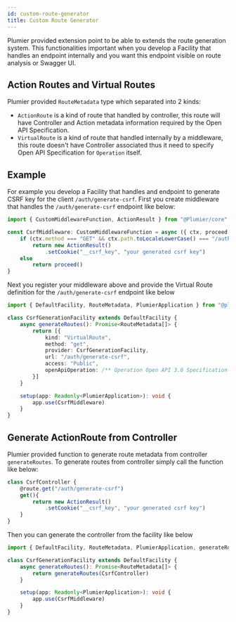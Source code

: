 ```yaml
---
id: custom-route-generator
title: Custom Route Generator
---
```


Plumier provided extension point to be able to extends the route generation system. This functionalities important when you develop a Facility that handles an endpoint internally and you want this endpoint visible on route analysis or Swagger UI.

## Action Routes and Virtual Routes
Plumier provided `RouteMetadata` type which separated into 2 kinds:  
* `ActionRoute` is a kind of route that handled by controller, this route will have Controller and Action metadata information required by the Open API Specification.
* `VirtualRoute` is a kind of route that handled internally by a middleware, this route doesn't have Controller associated thus it need to specify Open API Specification for `Operation` itself. 

## Example
For example you develop a Facility that handles and endpoint to generate CSRF key for the client `/auth/generate-csrf`. First you create middleware that handles the `/auth/generate-csrf` endpoint like below:

```typescript 
import { CustomMiddlewareFunction, ActionResult } from "@Plumier/core"

const CsrfMiddleware: CustomMiddlewareFunction = async ({ ctx, proceed }) => {
    if (ctx.method === "GET" && ctx.path.toLocaleLowerCase() === "/auth/generate-csrf") 
        return new ActionResult()
            .setCookie("__csrf_key", "your generated csrf key")
    else
        return proceed()
}
```

Next you register your middleware above and provide the Virtual Route definition for the `/auth/generate-csrf` endpoint like below

```typescript
import { DefaultFacility, RouteMetadata, PlumierApplication } from "@plumier/core"

class CsrfGenerationFacility extends DefaultFacility {
    async generateRoutes(): Promise<RouteMetadata[]> {
        return [{
            kind: "VirtualRoute",
            method: "get",
            provider: CsrfGenerationFacility,
            url: "/auth/generate-csrf",
            access: "Public",
            openApiOperation: /** Operation Open API 3.0 Specification **/
        }]
    }

    setup(app: Readonly<PlumierApplication>): void {
        app.use(CsrfMiddleware)
    }
}
```

## Generate ActionRoute from Controller 
Plumier provided function to generate route metadata from controller `generateRoutes`. To generate routes from controller simply call the function like below: 

```typescript
class CsrfController {
    @route.get("/auth/generate-csrf")
    get(){
        return new ActionResult()
            .setCookie("__csrf_key", "your generated csrf key")
    }
}
```

Then you can generate the controller from the facility like below 

```typescript
import { DefaultFacility, RouteMetadata, PlumierApplication, generateRoutes } from "@plumier/core"

class CsrfGenerationFacility extends DefaultFacility {
    async generateRoutes(): Promise<RouteMetadata[]> {
        return generateRoutes(CsrfController)
    }

    setup(app: Readonly<PlumierApplication>): void {
        app.use(CsrfMiddleware)
    }
}
```
